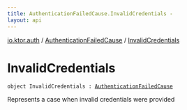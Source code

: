 ```yaml
---
title: AuthenticationFailedCause.InvalidCredentials - 
layout: api
---
```


<div class='api-docs-breadcrumbs'><a href="../index.html">io.ktor.auth</a> / <a href="index.html">AuthenticationFailedCause</a> / <a href="./-invalid-credentials.html">InvalidCredentials</a></div>

# InvalidCredentials

<div class="signature"><code><span class="keyword">object </span><span class="identifier">InvalidCredentials</span>&nbsp;<span class="symbol">:</span>&nbsp;<a href="index.html"><span class="identifier">AuthenticationFailedCause</span></a></code></div>

Represents a case when invalid credentials were provided

